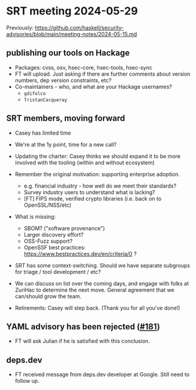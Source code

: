 # SRT meeting 2024-05-29

Previously:
https://github.com/haskell/security-advisories/blob/main/meeting-notes/2024-05-15.md

## publishing  our tools on Hackage

- Packages: cvss, osv, hsec-core, hsec-tools, hsec-sync
- FT will upload.  Just asking if there are further comments about
  version numbers, dep version constraints, etc?
- Co-maintainers - who, and what are your Hackage usernames?
  - `gdifolco`
  - `TristanCacqueray`

## SRT members, moving forward

- Casey has limited time
- We're at the 1y point, time for a new call?
- Updating the charter: Casey thinks we should expand it to be more
  involved with the tooling (within and without ecosystem)

- Remember the original motivation: supporting enterprise adoption.
  - e.g. financial industry - how well do we meet their standards?
  - Survey industry users to understand what is lacking?
  - [FT] FIPS mode, verified crypto libraries (i.e. back on to
    OpenSSL/NSS/etc)

- What is missing:
  - SBOM? ("software provenance")
  - Larger discovery effort?
  - OSS-Fuzz support?
  - OpenSSF best practices:
    https://www.bestpractices.dev/en/criteria/0 ?

- SRT has some context-switching.  Should we have separate subgroups
  for triage / tool development / etc?

- We can discuss on list over the coming days, and engage with folks
  at ZuriHac to determine the next move.  General agreement that we
  can/should grow the team.

- Retirements: Casey will step back.  (Thank you for all you've
  done!)

## YAML advisory has been rejected ([#181](https://github.com/haskell/security-advisories/issues/181))

- FT will ask Julian if he is satisfied with this conclusion.

## deps.dev

- FT received message from deps.dev developer at Google.  Still need
  to follow up.
